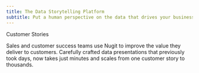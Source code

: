 ```yaml
---
title: The Data Storytelling Platform
subtitle: Put a human perspective on the data that drives your business
---
```

Customer Stories

Sales and customer success teams use Nugit to improve the value they deliver to customers. Carefully crafted data presentations that previously took days, now takes just minutes and scales from one customer story to thousands.

